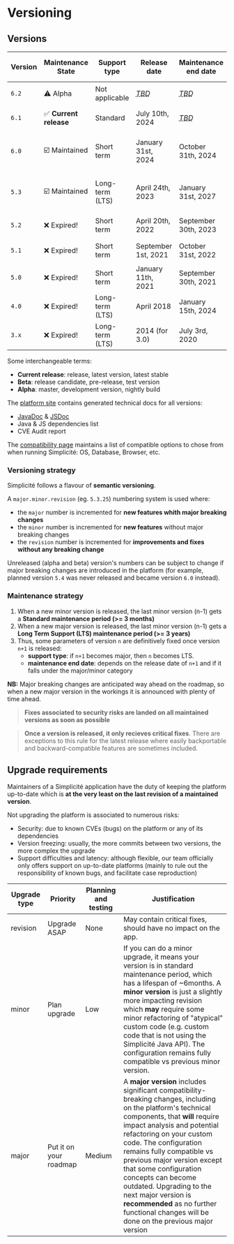Versioning
===========

## Versions

| **Version** | **Maintenance State** | **Support type** | **Release date**                                           | **Maintenance end date**                       | **Docker images tags**                    | **Template branch** |
|-------------|-----------------------|------------------|------------------------------------------------------------|------------------------------------------------|-------------------------------------------|---------------------|
| `6.2`     | ⚠️ Alpha               | Not applicable   | *<abbr title="To Be Determined">TBD</abbr>*                | *<abbr title="To Be Determined">TBD</abbr>*  | `6-alpha[-light]`                    | `6.2[-light]`   |
| `6.1`     | ✅ **Current release** | Standard         | July 10th, 2024                                            | *<abbr title="To Be Determined">TBD</abbr>*  | `6.1[-light]`, `6.1.x`              | `6.1[-light]`       |
| `6.0`     | ☑️ Maintained          | Short term       | January 31st, 2024                                         | October 31th, 2024                           | `6[-light]`, `6.0[-light]`, `6.0.x` | `6.0[-light]`       |
| `5.3`     | ☑️ Maintained          | Long-term (LTS)  | April 24th, 2023                                           | January 31st, 2027                           | `5[-light]`, `5.3[-light]`, `5.3.x` | `5.3[-light]`       |
| `5.2`     | ❌ Expired!           | Short term       | April 20th, 2022                                           | September 30th, 2023                          | `5.2[-light]`, `5.2.x`              | `5.2[-light]`       |
| `5.1`     | ❌ Expired!           | Short term       | September 1st, 2021                                        | October 31st, 2022                            | `5.1[-light]`, `5.1.x`              | `5.1[-light]`       |
| `5.0`     | ❌ Expired!           | Short term       | January 11th, 2021                                         | September 30th, 2021                          | `5.0[-light]`, `5.0.x`              | `5.0[-light]`       |
| `4.0`     | ❌ Expired!           | Long-term (LTS)  | April 2018                                                 | January 15th, 2024                            | `4.0[-light]`                         | `4.0[-light]`       |
| `3.x`     | ❌ Expired!           | Long-term (LTS)  | 2014 (for 3.0)                                             | July 3rd, 2020                                | `3.x`                                    | `3.x`               |


Some interchangeable terms:
- **Current release**: release, latest version, latest stable
- **Beta**: release candidate, pre-release, test version
- **Alpha**: master, development version, nightly build

The [platform site](https://platform.simplicite.io) contains generated technical docs for all versions:
- [JavaDoc](https://platform.simplicite.io/current/javadoc/) & [JSDoc](https://platform.simplicite.io/current/jsdoc/)
- Java & JS dependencies list
- CVE Audit report

The [compatibility page](/lesson/docs/compatibility) maintains a list of compatible options to chose from when running Simplicité: OS, Database, Browser, etc.

### Versioning strategy

Simplicité follows a flavour of **semantic versioning**. 

A `major.minor.revision` (eg. `5.3.25`) numbering system is used where:
- the `major` number is incremented for **new features whith major breaking changes**
- the `minor` number is incremented for **new features** without major breaking changes
- the `revision` number is incremented for **improvements and fixes without any breaking change**

Unreleased (alpha and beta) version's numbers can be subject to change if major breaking changes are introduced in the platform (for example, planned version `5.4` was never released and became version `6.0` instead).

### Maintenance strategy

1. When a new minor version is released, the last minor version (n-1) gets a **Standard maintenance period (>= 3 months)**
2. When a new major version is released, the last minor version (n-1) gets a **Long Term Support (LTS) maintenance period (>= 3 years)**
3. Thus, some parameters of version `n` are definitively fixed once version `n+1` is released:
    - **support type**: if `n+1` becomes major, then `n` becomes LTS. 
    - **maintenance end date**: depends on the release date of `n+1` and if it falls under the major/minor category 

**NB:** Major breaking changes are anticipated way ahead on the roadmap, so when a new major version in the workings it is announced with plenty of time ahead.

> **Fixes associated to security risks are landed on all maintained versions as soon as possible**

> **Once a version is released, it only recieves critical fixes**. There are exceptions to this rule for the latest release where easily backportable and backward-compatible features are sometimes included.

## Upgrade requirements

Maintainers of a Simplicité application have the duty of keeping the platform up-to-date which is **at the very least on the last revision of a maintained version**. 

Not upgrading the platform is associated to numerous risks:
- Security: due to known CVEs (bugs) on the platform or any of its dependencies
- Version freezing: usually, the more commits between two versions, the more complex the upgrade
- Support difficulties and latency: although flexible, our team officially only offers support on up-to-date platforms (mainly to rule out the responsibility of known bugs, and facilitate case reproduction)

| Upgrade type | Priority | Planning and testing | Justification |
|---|---|---|---|
| revision | Upgrade ASAP | None | May contain critical fixes, should have no impact on the app. |
| minor | Plan upgrade | Low | If you can do a minor upgrade, it means your version is in standard maintenance period, which has a lifespan of ~6months. A **minor version** is just a slightly more impacting revision which **may** require some minor refactoring of "atypical" custom code (e.g. custom code that is not using the Simplicité Java API). The configuration remains fully compatible vs previous minor version. |
| major | Put it on your roadmap | Medium | A **major version** includes significant compatibility-breaking changes, including on the platform's technical components, that **will** require impact analysis and potential refactoring on your custom code. The configuration remains fully compatible vs previous major version except that some configuration concepts can become outdated. Upgrading to the next major version is **recommended** as no further functional changes will be done on the previous major version |
